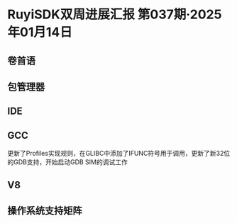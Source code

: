# RuyiSDK双周进展汇报  第037期·2025年01月14日

## 卷首语

## 包管理器

## IDE

## GCC
更新了Profiles实现规则，在GLIBC中添加了IFUNC符号用于调用，更新了新32位的GDB支持，开始启动GDB SIM的调试工作

## V8

## 操作系统支持矩阵
